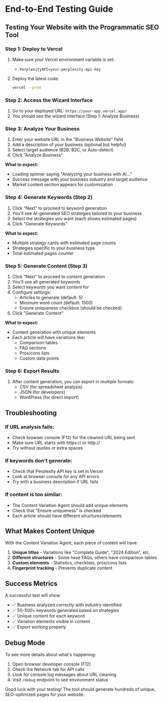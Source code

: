 # End-to-End Testing Guide

## Testing Your Website with the Programmatic SEO Tool

### Step 1: Deploy to Vercel
1. Make sure your Vercel environment variable is set:
   - `PerplexityAPI=your-perplexity-api-key`

2. Deploy the latest code:
   ```bash
   vercel --prod
   ```

### Step 2: Access the Wizard Interface
1. Go to your deployed URL: `https://your-app.vercel.app/`
2. You should see the wizard interface (Step 1: Analyze Business)

### Step 3: Analyze Your Business
1. Enter your website URL in the "Business Website" field
2. Add a description of your business (optional but helpful)
3. Select target audience (B2B, B2C, or Auto-detect)
4. Click "Analyze Business"

**What to expect:**
- Loading spinner saying "Analyzing your business with AI..."
- Success message with your business industry and target audience
- Market context section appears for customization

### Step 4: Generate Keywords (Step 2)
1. Click "Next" to proceed to keyword generation
2. You'll see AI-generated SEO strategies tailored to your business
3. Select the strategies you want (each shows estimated pages)
4. Click "Generate Keywords"

**What to expect:**
- Multiple strategy cards with estimated page counts
- Strategies specific to your business type
- Total estimated pages counter

### Step 5: Generate Content (Step 3)
1. Click "Next" to proceed to content generation
2. You'll see all generated keywords
3. Select keywords you want content for
4. Configure settings:
   - Articles to generate (default: 5)
   - Minimum word count (default: 1500)
   - Ensure uniqueness checkbox (should be checked)
5. Click "Generate Content"

**What to expect:**
- Content generation with unique elements
- Each article will have variations like:
  - Comparison tables
  - FAQ sections
  - Pros/cons lists
  - Custom data points

### Step 6: Export Results
1. After content generation, you can export in multiple formats:
   - CSV (for spreadsheet analysis)
   - JSON (for developers)
   - WordPress (for direct import)

## Troubleshooting

### If URL analysis fails:
- Check browser console (F12) for the cleaned URL being sent
- Make sure URL starts with https:// or http://
- Try without quotes or extra spaces

### If keywords don't generate:
- Check that Perplexity API key is set in Vercel
- Look at browser console for any API errors
- Try with a business description if URL fails

### If content is too similar:
- The Content Variation Agent should add unique elements
- Check that "Ensure uniqueness" is checked
- Each article should have different structures/elements

## What Makes Content Unique

With the Content Variation Agent, each piece of content will have:
1. **Unique titles** - Variations like "Complete Guide", "2024 Edition", etc.
2. **Different structures** - Some have FAQs, others have comparison tables
3. **Custom elements** - Statistics, checklists, pros/cons lists
4. **Fingerprint tracking** - Prevents duplicate content

## Success Metrics

A successful test will show:
- ✅ Business analyzed correctly with industry identified
- ✅ 50-500+ keywords generated based on strategies
- ✅ Unique content for each keyword
- ✅ Variation elements visible in content
- ✅ Export working properly

## Debug Mode

To see more details about what's happening:
1. Open browser developer console (F12)
2. Check the Network tab for API calls
3. Look for console.log messages about URL cleaning
4. Visit `/debug` endpoint to see environment status

Good luck with your testing! The tool should generate hundreds of unique, SEO-optimized pages for your website.
